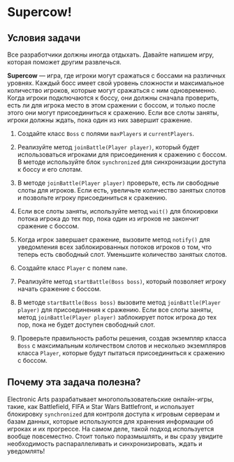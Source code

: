 # Supercow!

## Условия задачи
Все разработчики должны иногда отдыхать. Давайте напишем игру, которая поможет другим развлечься.

**Supercow** — игра, где игроки могут сражаться с боссами на различных уровнях. Каждый босс имеет свой уровень 
сложности и максимальное количество игроков, которые могут сражаться с ним одновременно. Когда игроки подключаются 
к боссу, они должны сначала проверить, есть ли для игрока место в этом сражении с боссом, и только после этого 
они могут присоединиться к сражению. Если все слоты заняты, игроки должны ждать, пока один из них завершит сражение.

1. Создайте класс `Boss` с полями `maxPlayers` и `currentPlayers`.

2. Реализуйте метод `joinBattle(Player player)`, который будет использоваться игроками для присоединения к сражению с боссом. 
В методе используйте блок `synchronized` для синхронизации доступа к боссу и его слотам.

3. В методе `joinBattle(Player player)` проверьте, есть ли свободные слоты для игроков. Если есть, увеличьте количество 
занятых слотов и позвольте игроку присоединиться к сражению.

4. Если все слоты заняты, используйте метод `wait()` для блокировки потока игрока до тех пор, пока один из игроков 
не закончит сражение с боссом.

5. Когда игрок завершает сражение, вызовите метод `notify()` для уведомления всех заблокированных потоков игроков о том, 
что теперь есть свободный слот. Уменьшите количество занятых слотов.

6. Создайте класс `Player` с полем `name`.

7. Реализуйте метод `startBattle(Boss boss)`, который позволяет игроку начать сражение с боссом.

8. В методе `startBattle(Boss boss)` вызовите метод `joinBattle(Player player)` для присоединения к сражению. 
Если все слоты заняты, метод `joinBattle(Player player)` заблокирует поток игрока до тех пор, пока не будет доступен свободный слот.

9. Проверьте правильность работы решения, создав экземпляр класса `Boss` с максимальным количеством слотов и несколько 
экземпляров класса `Player`, которые будут пытаться присоединиться к сражению с боссом.

## Почему эта задача полезна?
Electronic Arts разрабатывает многопользовательские онлайн-игры, такие, как Battlefield, FIFA и Star Wars Battlefront, 
и использует блокировку `synchronized` для контроля доступа к игровым серверам и базам данных, которые используются 
для хранения информации об игроках и их прогрессе. На самом деле, такой подход используется вообще повсеместно. 
Стоит только поразмышлять, и вы сразу увидите необходимость распараллеливать и синхронизировать, ждать и уведомлять!